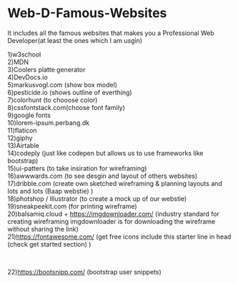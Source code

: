 # Web-D-Famous-Websites

It includes all the famous websites that makes you a Professional
Web Developer(at least the ones which I am usgin)<br>

1)w3school<br>
2)MDN<br>
3)Coolers platte generator<br>
4)DevDocs.io<br>
5)markusvogl.com (show box model)<br>
6)pesticide.io (shows outline of everthing)<br>
7)colorhunt (to chooose color)<br>
8)cssfontstack.com(choose font family)<br>
9)google fonts<br>
10)lorem-ipsum.perbang.dk<br>
11)flaticon<br>
12)giphy<br>
13)Airtable<br>
14)codeply (just like codepen but allows us to use frameworks like bootstrap)<br>
15)ui-patters (to take insiration for wireframing)<br>
16)awwwards.com (to see desgin and layout of others websites)<br>
17)dribble.com (create own sketched wireframing & planning layouts and lots and lots (Baap webstie) )<br>
18)photshop / Illustrator (to create a mock up of our webstie)<br>
19)sneakpeekit.com (for printing wireframe)<br>
20)balsamiq.cloud  + https://imgdownloader.com/ (industry standard for creating wireframing imgdownloader is for downloading the wireframe without sharing the link)<br>
21)https://fontawesome.com/ (get free icons include this starter line in head (check get started section) ) 
  <!--  <script src="https://kit.fontawesome.com/777e93ad5d.js" crossorigin="anonymous"></script> --><br>
22)https://bootsnipp.com/ (bootstrap user snippets)
